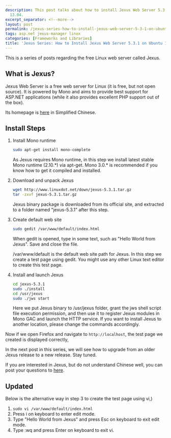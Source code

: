 ```yaml
---
description: This post talks about how to install Jexus Web Server 5.3.1 on Ubuntu
  13.04.
excerpt_separator: <!--more-->
layout: post
permalink: /jexus-series-how-to-install-jexus-web-server-5-3-1-on-ubuntu-13-04-fb344997faa0
tags: asp.net jexus-manager linux
categories: [Frameworks and Libraries]
title: 'Jexus Series: How to Install Jexus Web Server 5.3.1 on Ubuntu 13.04'
---
```

This is a series of posts regarding the free Linux web server called Jexus.

## What is Jexus?

Jexus Web Server is a free web server for Linux (it is free, but not open source). It is powered by Mono and aims to provide best support for ASP.NET applications (while it also provides excellent PHP support out of the box).

Its homepage is [here](http://www.linuxdot.net/) in Simplified Chinese.
<!--more-->

## Install Steps

1. Install Mono runtime

   ``` bash
   sudo apt-get install mono-complete
   ```

   As Jexus requires Mono runtime, in this step we install latest stable Mono runtime (2.10.\*) via apt-get. Mono 3.0.\* is recommended if you know how to get it compiled and installed.

1. Download and unpack Jexus

   ``` bash
   wget http://www.linuxdot.net/down/jexus-5.3.1.tar.gz
   tar -zxvf jexus-5.3.1.tar.gz
   ```

   Jexus binary package is downloaded from its official site, and extracted to a folder named "jexus-5.3.1" after this step.

1. Create default web site

   ``` bash
   sudo gedit /var/www/default/index.html
   ```

   When gedit is opened, type in some text, such as "Hello World from Jexus". Save and close the file.

   /var/www/default is the default web site path for Jexus. In this step we create a test page using gedit. You might use any other Linux text editor to create this test page.

1. Install and launch Jexus

   ``` bash
   cd jexus-5.3.1
   sudo ./install
   cd /usr/jexus
   sudo ./jws start
   ```

   Here we put Jexus binary to /usr/jexus folder, grant the jws shell script file execution permission, and then use it to register Jexus modules in Mono GAC and launch the HTTP service. If you want to install Jexus to another location, please change the commands accordingly.

Now if we open Firefox and navigate to `http://localhost`, the test page we created is displayed correctly,

In the next post in this series, we will see how to upgrade from an older Jexus release to a new release. Stay tuned.

If you are interested in Jexus, but do not understand Chinese well, you can post your questions to [here](https://github.com/jexuswebserver/jexus-contrib/issues).

## Updated

Below is the alternative way in step 3 to create the test page using vi,)

1. `sudo vi /var/www/default/index.html`
1. Press i on keyboard to enter edit mode.
1. Type "Hello World from Jexus" and press Esc on keyboard to exit edit mode.
1. Type :wq and press Enter on keyboard to exit vi.